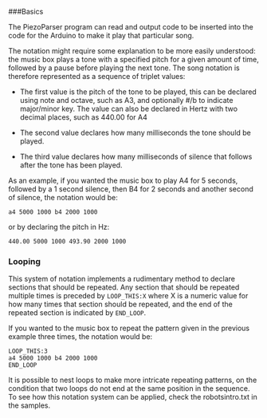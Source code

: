 ###Basics

The PiezoParser program can read and output code to be inserted into the code for the Arduino to make it play that particular song.

The notation might require some explanation to be more easily understood: 
the music box plays a tone with a specified pitch for a given amount of time, followed
by a pause before playing the next tone. The song notation is therefore represented as a sequence of triplet values:

- The first value is the pitch of the tone to be played, this can be declared using note and octave, such as A3, and optionally #/b
to indicate major/minor key. The value can also be declared in Hertz with two decimal places, such as 440.00 for A4

- The second value declares how many milliseconds the tone should be played.

- The third value declares how many milliseconds of silence that follows after the tone has been played.

As an example, if you wanted the music box to play A4 for 5 seconds, 
followed by a 1 second silence, then B4 for 2 seconds and another second of silence, the notation would be: 

``a4 5000 1000 b4 2000 1000``

or by declaring the pitch in Hz:

``440.00 5000 1000 493.90 2000 1000``


### Looping 

This system of notation implements a rudimentary method to declare sections that should be repeated. 
Any section that should be repeated multiple times is preceded by ``LOOP_THIS:X`` where X is a numeric value 
for how many times that section should be repeated, and the end of the repeated section is indicated by ``END_LOOP``.

If you wanted to the music box to repeat the pattern given in the previous example three times, the notation would be: 
```
LOOP_THIS:3
a4 5000 1000 b4 2000 1000
END_LOOP
```

It is possible to nest loops to make more intricate repeating patterns, on the condition that two loops do not end at the same
position in the sequence.
To see how this notation system can be applied, check the robotsintro.txt in the samples. 

